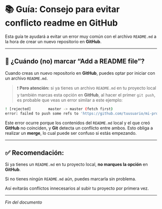 # 📚 Guía: Consejo para evitar conflicto readme en GitHub

Esta guía te ayudará a evitar un error muy común con el archivo `README.md` a la hora de crear un nuevo repositorio en **GitHub**.

---

## 📄 ¿Cuándo (no) marcar “Add a README file”?

Cuando creas un nuevo repositorio en **GitHub**, puedes optar por iniciar con un archivo `README.md`.

> ❗ **Pero atención:** si ya tienes un archivo `README.md` en tu proyecto local y también marcas esta opción en **GitHub**, al hacer el primer `git push`, es probable que veas un error similar a este ejemplo:

```bash
! [rejected]        master -> master (fetch first)
error: failed to push some refs to 'https://github.com/tuusuario/mi-proyecto.git'
```

Este error ocurre porque los contenidos del `README.md` local y el que creó **GitHub** no coinciden, y **Git** detecta un conflicto entre ambos. Esto obliga a realizar un **merge**, lo cual puede ser confuso si estás empezando.

---

## ✅ Recomendación:

Si ya tienes un `README.md` en tu proyecto local, **no marques la opción** en **GitHub**.

Si no tienes ningún `README.md` aún, puedes marcarla sin problema.

Así evitarás conflictos innecesarios al subir tu proyecto por primera vez.

---

*Fin del documento*

